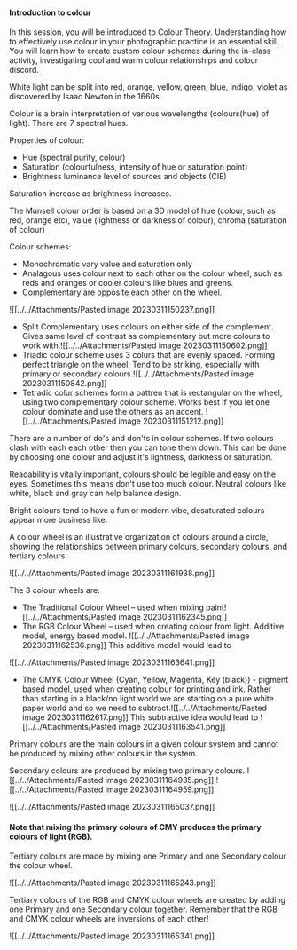 #### Introduction to colour

In this session, you will be introduced to Colour Theory. Understanding how to effectively use colour in your photographic practice is an essential skill. You will learn how to create custom colour schemes during the in-class activity, investigating cool and warm colour relationships and colour discord.

White light can be split into red, orange, yellow, green, blue, indigo, violet as discovered by Isaac Newton in the 1660s.

Colour is a brain interpretation of various wavelengths (colours(hue) of light).
There are 7 spectral hues.

Properties of colour:
 - Hue (spectral purity, colour)
 - Saturation (colourfulness, intensity of hue or saturation point)
 - Brightness luminance level of sources and objects (CIE)

Saturation increase as brightness increases.

The Munsell colour order is based on a 3D model of hue (colour, such as red, orange etc), value (lightness or darkness of colour), chroma (saturation of colour)  

Colour schemes:
- Monochromatic vary value and saturation only
- Analagous uses colour next to each other on the colour wheel, such as reds and oranges or cooler colours like blues and greens.
- Complementary are opposite each other on the wheel.

![[../../Attachments/Pasted image 20230311150237.png]]

- Split Complementary uses colours on either side of the complement. Gives same level of contrast as complementary but more colours to work with.![[../../Attachments/Pasted image 20230311150602.png]]
- Triadic colour scheme uses 3 colurs that are evenly spaced. Forming perfect triangle on the wheel. Tend to be striking, especially with primary or secondary colours.![[../../Attachments/Pasted image 20230311150842.png]]
- Tetradic colur schemes form a pattren that is rectangular on the wheel, using two complementary colour scheme. Works best if you let one colour dominate and use the others as an accent. ![[../../Attachments/Pasted image 20230311151212.png]]

There are a number of do's and don'ts in colour schemes. If two colours clash with each each other then you can tone them down. This can be done by choosing one colour and adjust it's lightness, darkness or saturation.

Readability is vitally important, colours should be legible and easy on the eyes. Sometimes this means don't use too much colour. Neutral colours like white, black and gray can help balance design.

Bright colours tend to have a fun or modern vibe, desaturated colours appear more business like.

A colour wheel is an illustrative organization of colours around a circle, showing the relationships between primary colours, secondary colours, and tertiary colours.

![[../../Attachments/Pasted image 20230311161938.png]]

The 3 colour wheels are:

- The Traditional Colour Wheel – used when mixing paint![[../../Attachments/Pasted image 20230311162345.png]]
- The RGB Colour Wheel – used when creating colour from light. Additive model, energy based model. ![[../../Attachments/Pasted image 20230311162536.png]]
This additive model would lead to

![[../../Attachments/Pasted image 20230311163641.png]]

- The CMYK Colour Wheel (Cyan, Yellow, Magenta, Key (black)) - pigment  based model, used when creating colour for printing and ink. Rather than starting in a black/no light world we are starting on a pure white paper world and so we need to subtract.![[../../Attachments/Pasted image 20230311162617.png]]
This subtractive idea would lead to
![[../../Attachments/Pasted image 20230311163541.png]]


Primary colours are the main colours in a given colour system and cannot be produced by mixing other colours in the system.

Secondary colours are produced by mixing two primary colours. 
![[../../Attachments/Pasted image 20230311164935.png]]
![[../../Attachments/Pasted image 20230311164959.png]]

![[../../Attachments/Pasted image 20230311165037.png]]

#### Note that mixing the primary colours of CMY produces the primary colours of light (RGB).


Tertiary colours are made by mixing one Primary and one Secondary colour the colour wheel.

![[../../Attachments/Pasted image 20230311165243.png]]

Tertiary colours of the RGB and CMYK colour wheels are created by adding one Primary and one Secondary colour together. Remember that the RGB and CMYK colour wheels are inversions of each other!

![[../../Attachments/Pasted image 20230311165341.png]]


